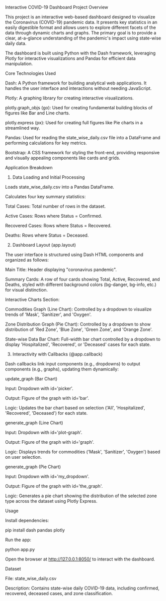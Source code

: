 Interactive COVID-19 Dashboard
Project Overview

This project is an interactive web-based dashboard designed to visualize the Coronavirus (COVID-19) pandemic data. It presents key statistics in an easily digestible format and allows users to explore different facets of the data through dynamic charts and graphs. The primary goal is to provide a clear, at-a-glance understanding of the pandemic's impact using state-wise daily data.

The dashboard is built using Python with the Dash framework, leveraging Plotly for interactive visualizations and Pandas for efficient data manipulation.

Core Technologies Used

Dash: A Python framework for building analytical web applications. It handles the user interface and interactions without needing JavaScript.

Plotly: A graphing library for creating interactive visualizations.

plotly.graph_objs (go): Used for creating fundamental building blocks of figures like Bar and Line charts.

plotly.express (px): Used for creating full figures like Pie charts in a streamlined way.

Pandas: Used for reading the state_wise_daily.csv file into a DataFrame and performing calculations for key metrics.

Bootstrap: A CSS framework for styling the front-end, providing responsive and visually appealing components like cards and grids.

Application Breakdown
1. Data Loading and Initial Processing

Loads state_wise_daily.csv into a Pandas DataFrame.

Calculates four key summary statistics:

Total Cases: Total number of rows in the dataset.

Active Cases: Rows where Status = Confirmed.

Recovered Cases: Rows where Status = Recovered.

Deaths: Rows where Status = Deceased.

2. Dashboard Layout (app.layout)

The user interface is structured using Dash HTML components and organized as follows:

Main Title: Header displaying "coronavirus pandemic".

Summary Cards: A row of four cards showing Total, Active, Recovered, and Deaths, styled with different background colors (bg-danger, bg-info, etc.) for visual distinction.

Interactive Charts Section:

Commodities Graph (Line Chart): Controlled by a dropdown to visualize trends of 'Mask', 'Sanitizer', and 'Oxygen'.

Zone Distribution Graph (Pie Chart): Controlled by a dropdown to show distribution of 'Red Zone', 'Blue Zone', 'Green Zone', and 'Orange Zone'.

State-wise Data Bar Chart: Full-width bar chart controlled by a dropdown to display 'Hospitalized', 'Recovered', or 'Deceased' cases for each state.

3. Interactivity with Callbacks (@app.callback)

Dash callbacks link input components (e.g., dropdowns) to output components (e.g., graphs), updating them dynamically:

update_graph (Bar Chart)

Input: Dropdown with id='picker'.

Output: Figure of the graph with id='bar'.

Logic: Updates the bar chart based on selection ('All', 'Hospitalized', 'Recovered', 'Deceased') for each state.

generate_graph (Line Chart)

Input: Dropdown with id='plot-graph'.

Output: Figure of the graph with id='graph'.

Logic: Displays trends for commodities ('Mask', 'Sanitizer', 'Oxygen') based on user selection.

generate_graph (Pie Chart)

Input: Dropdown with id='my_dropdown'.

Output: Figure of the graph with id='the_graph'.

Logic: Generates a pie chart showing the distribution of the selected zone type across the dataset using Plotly Express.

Usage

Install dependencies:

pip install dash pandas plotly


Run the app:

python app.py


Open the browser at http://127.0.0.1:8050/ to interact with the dashboard.

Dataset

File: state_wise_daily.csv

Description: Contains state-wise daily COVID-19 data, including confirmed, recovered, deceased cases, and zone classification.
